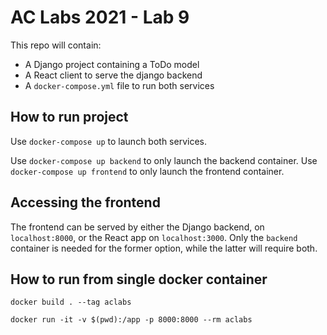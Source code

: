 # AC Labs 2021 - Lab 9

This repo will contain:
 - A Django project containing a ToDo model
 - A React client to serve the django backend
 - A `docker-compose.yml` file to run both services

## How to run project

Use `docker-compose up` to launch both services.

Use `docker-compose up backend` to only launch the backend container.
Use `docker-compose up frontend` to only launch the frontend container.

## Accessing the frontend

The frontend can be served by either the Django backend, on `localhost:8000`, or the React app on `localhost:3000`.
Only the `backend` container is needed for the former option, while the latter will require both.

## How to run from single docker container

```docker build . --tag aclabs``` 

```docker run -it -v $(pwd):/app -p 8000:8000 --rm aclabs```

